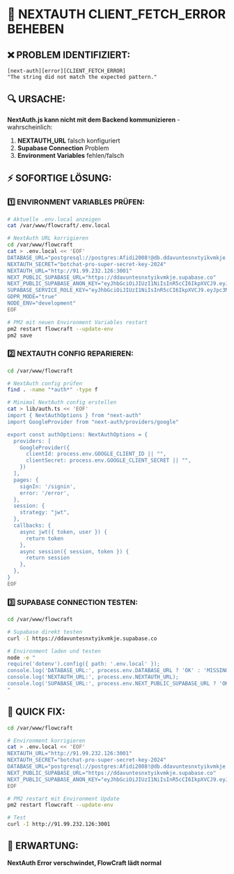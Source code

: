 # 🚨 NEXTAUTH CLIENT_FETCH_ERROR BEHEBEN

## ❌ **PROBLEM IDENTIFIZIERT:**
```
[next-auth][error][CLIENT_FETCH_ERROR]
"The string did not match the expected pattern."
```

## 🔍 **URSACHE:**
**NextAuth.js kann nicht mit dem Backend kommunizieren** - wahrscheinlich:
1. **NEXTAUTH_URL** falsch konfiguriert
2. **Supabase Connection** Problem
3. **Environment Variables** fehlen/falsch

## ⚡ **SOFORTIGE LÖSUNG:**

### **1️⃣ ENVIRONMENT VARIABLES PRÜFEN:**
```bash
# Aktuelle .env.local anzeigen
cat /var/www/flowcraft/.env.local

# NextAuth URL korrigieren
cd /var/www/flowcraft
cat > .env.local << 'EOF'
DATABASE_URL="postgresql://postgres:Afidi2008!@db.ddavuntesnxtyikvmkje.supabase.co:5432/postgres"
NEXTAUTH_SECRET="botchat-pro-super-secret-key-2024"
NEXTAUTH_URL="http://91.99.232.126:3001"
NEXT_PUBLIC_SUPABASE_URL="https://ddavuntesnxtyikvmkje.supabase.co"
NEXT_PUBLIC_SUPABASE_ANON_KEY="eyJhbGciOiJIUzI1NiIsInR5cCI6IkpXVCJ9.eyJpc3MiOiJzdXBhYmFzZSIsInJlZiI6ImRkYXZ1bnRlc254dHlpa3Zta2plIiwicm9sZSI6ImFub24iLCJpYXQiOjE3NTY1NzgyODgsImV4cCI6MjA3MjE1NDI4OH0.BIY4-aQZOsodKF2Nbpg0byKLDolemR96SjoVEe3GMcs"
SUPABASE_SERVICE_ROLE_KEY="eyJhbGciOiJIUzI1NiIsInR5cCI6IkpXVCJ9.eyJpc3MiOiJzdXBhYmFzZSIsInJlZiI6ImRkYXZ1bnRlc254dHlpa3Zta2plIiwicm9sZSI6InNlcnZpY2Vfcm9sZSIsImlhdCI6MTc1NjU3ODI4OCwiZXhwIjoyMDcyMTU0Mjg4fQ.HfBZzrvOSAbk5Nve6MZSjYkLnQ2h8un3NPiok0z8YXA"
GDPR_MODE="true"
NODE_ENV="development"
EOF

# PM2 mit neuen Environment Variables restart
pm2 restart flowcraft --update-env
pm2 save
```

### **2️⃣ NEXTAUTH CONFIG REPARIEREN:**
```bash
cd /var/www/flowcraft

# NextAuth config prüfen
find . -name "*auth*" -type f

# Minimal NextAuth config erstellen
cat > lib/auth.ts << 'EOF'
import { NextAuthOptions } from "next-auth"
import GoogleProvider from "next-auth/providers/google"

export const authOptions: NextAuthOptions = {
  providers: [
    GoogleProvider({
      clientId: process.env.GOOGLE_CLIENT_ID || "",
      clientSecret: process.env.GOOGLE_CLIENT_SECRET || "",
    })
  ],
  pages: {
    signIn: '/signin',
    error: '/error',
  },
  session: {
    strategy: "jwt",
  },
  callbacks: {
    async jwt({ token, user }) {
      return token
    },
    async session({ session, token }) {
      return session
    },
  },
}
EOF
```

### **3️⃣ SUPABASE CONNECTION TESTEN:**
```bash
cd /var/www/flowcraft

# Supabase direkt testen
curl -I https://ddavuntesnxtyikvmkje.supabase.co

# Environment laden und testen
node -e "
require('dotenv').config({ path: '.env.local' });
console.log('DATABASE_URL:', process.env.DATABASE_URL ? 'OK' : 'MISSING');
console.log('NEXTAUTH_URL:', process.env.NEXTAUTH_URL);
console.log('SUPABASE_URL:', process.env.NEXT_PUBLIC_SUPABASE_URL ? 'OK' : 'MISSING');
"
```

## 🚀 **QUICK FIX:**
```bash
cd /var/www/flowcraft

# Environment korrigieren
cat > .env.local << 'EOF'
NEXTAUTH_URL="http://91.99.232.126:3001"
NEXTAUTH_SECRET="botchat-pro-super-secret-key-2024"
DATABASE_URL="postgresql://postgres:Afidi2008!@db.ddavuntesnxtyikvmkje.supabase.co:5432/postgres"
NEXT_PUBLIC_SUPABASE_URL="https://ddavuntesnxtyikvmkje.supabase.co"
NEXT_PUBLIC_SUPABASE_ANON_KEY="eyJhbGciOiJIUzI1NiIsInR5cCI6IkpXVCJ9.eyJpc3MiOiJzdXBhYmFzZSIsInJlZiI6ImRkYXZ1bnRlc254dHlpa3Zta2plIiwicm9sZSI6ImFub24iLCJpYXQiOjE3NTY1NzgyODgsImV4cCI6MjA3MjE1NDI4OH0.BIY4-aQZOsodKF2Nbpg0byKLDolemR96SjoVEe3GMcs"
EOF

# PM2 restart mit Environment Update
pm2 restart flowcraft --update-env

# Test
curl -I http://91.99.232.126:3001
```

## 🎯 **ERWARTUNG:**
**NextAuth Error verschwindet, FlowCraft lädt normal**

